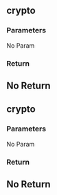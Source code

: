 ## crypto
### Parameters
No Param
### Return
No Return
--------------------------------------------
## crypto
### Parameters
No Param
### Return
No Return
--------------------------------------------
